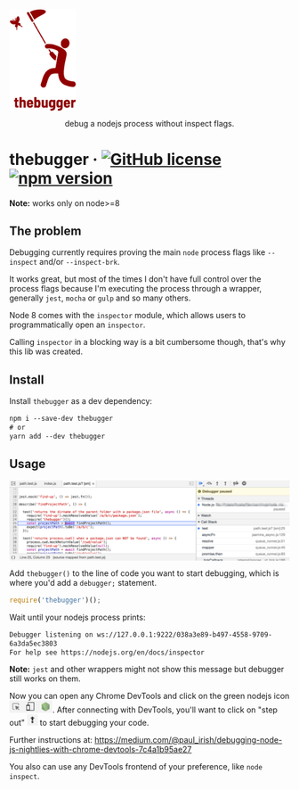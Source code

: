 <p>
  <img align="center" src="assets/logo.png" alt="thebugger logo" width="120" />
</p>

<p align="center">
  debug a nodejs process without inspect flags.
</p>

# thebugger &middot; [![GitHub license](https://img.shields.io/badge/license-MIT-blue.svg)](https://github.com/fabiomcosta/thebugger/blob/master/LICENSE) [![npm version](https://badge.fury.io/js/thebugger.svg)](https://badge.fury.io/js/thebugger)

**Note:** works only on node>=8

## The problem

Debugging currently requires proving the main `node` process flags like `--inspect`
and/or `--inspect-brk`.

It works great, but most of the times I don't have full control over the process
flags because I'm executing the process through a wrapper, generally `jest`,
`mocha` or `gulp` and so many others.

Node 8 comes with the `inspector` module, which allows users to programmatically
open an `inspector`.

Calling `inspector` in a blocking way is a bit cumbersome though, that's why
this lib was created.

## Install

Install `thebugger` as a dev dependency:

```
npm i --save-dev thebugger
# or
yarn add --dev thebugger
```

## Usage

<p>
  <img align="center" src="assets/devtools_debug.png" />
</p>

Add `thebugger()` to the line of code you want to start debugging, which is
where you'd add a `debugger;` statement.

```js
require('thebugger')();
```

Wait until your nodejs process prints:

```
Debugger listening on ws://127.0.0.1:9222/038a3e89-b497-4558-9709-6a3da5ec3803
For help see https://nodejs.org/en/docs/inspector
```

**Note:** `jest` and other wrappers might not show this message but debugger still
works on them.

Now you can open any Chrome DevTools and click on the green nodejs icon <img height="22" src="./assets/devtools_nodejs_icon.png"/>.
After connecting with DevTools, you'll want to click on "step out" <img height="20" src="./assets/devtools_step_out.png"/> to start debugging your code.

Further instructions at: https://medium.com/@paul_irish/debugging-node-js-nightlies-with-chrome-devtools-7c4a1b95ae27

You also can use any DevTools frontend of your preference, like `node inspect`.
